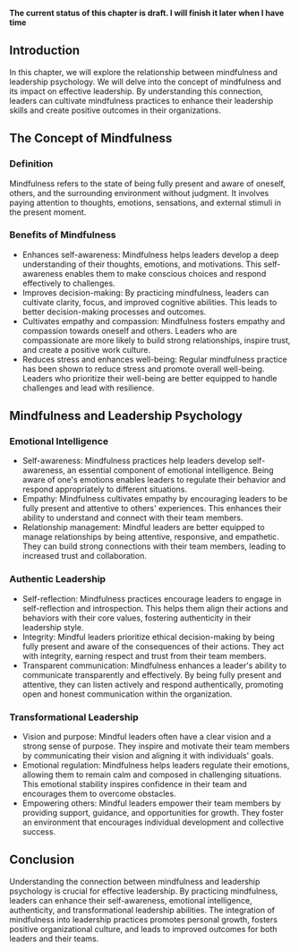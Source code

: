 **The current status of this chapter is draft. I will finish it later when I have time**

Introduction
------------

In this chapter, we will explore the relationship between mindfulness and leadership psychology. We will delve into the concept of mindfulness and its impact on effective leadership. By understanding this connection, leaders can cultivate mindfulness practices to enhance their leadership skills and create positive outcomes in their organizations.

The Concept of Mindfulness
--------------------------

### Definition

Mindfulness refers to the state of being fully present and aware of oneself, others, and the surrounding environment without judgment. It involves paying attention to thoughts, emotions, sensations, and external stimuli in the present moment.

### Benefits of Mindfulness

* Enhances self-awareness: Mindfulness helps leaders develop a deep understanding of their thoughts, emotions, and motivations. This self-awareness enables them to make conscious choices and respond effectively to challenges.
* Improves decision-making: By practicing mindfulness, leaders can cultivate clarity, focus, and improved cognitive abilities. This leads to better decision-making processes and outcomes.
* Cultivates empathy and compassion: Mindfulness fosters empathy and compassion towards oneself and others. Leaders who are compassionate are more likely to build strong relationships, inspire trust, and create a positive work culture.
* Reduces stress and enhances well-being: Regular mindfulness practice has been shown to reduce stress and promote overall well-being. Leaders who prioritize their well-being are better equipped to handle challenges and lead with resilience.

Mindfulness and Leadership Psychology
-------------------------------------

### Emotional Intelligence

* Self-awareness: Mindfulness practices help leaders develop self-awareness, an essential component of emotional intelligence. Being aware of one's emotions enables leaders to regulate their behavior and respond appropriately to different situations.
* Empathy: Mindfulness cultivates empathy by encouraging leaders to be fully present and attentive to others' experiences. This enhances their ability to understand and connect with their team members.
* Relationship management: Mindful leaders are better equipped to manage relationships by being attentive, responsive, and empathetic. They can build strong connections with their team members, leading to increased trust and collaboration.

### Authentic Leadership

* Self-reflection: Mindfulness practices encourage leaders to engage in self-reflection and introspection. This helps them align their actions and behaviors with their core values, fostering authenticity in their leadership style.
* Integrity: Mindful leaders prioritize ethical decision-making by being fully present and aware of the consequences of their actions. They act with integrity, earning respect and trust from their team members.
* Transparent communication: Mindfulness enhances a leader's ability to communicate transparently and effectively. By being fully present and attentive, they can listen actively and respond authentically, promoting open and honest communication within the organization.

### Transformational Leadership

* Vision and purpose: Mindful leaders often have a clear vision and a strong sense of purpose. They inspire and motivate their team members by communicating their vision and aligning it with individuals' goals.
* Emotional regulation: Mindfulness helps leaders regulate their emotions, allowing them to remain calm and composed in challenging situations. This emotional stability inspires confidence in their team and encourages them to overcome obstacles.
* Empowering others: Mindful leaders empower their team members by providing support, guidance, and opportunities for growth. They foster an environment that encourages individual development and collective success.

Conclusion
----------

Understanding the connection between mindfulness and leadership psychology is crucial for effective leadership. By practicing mindfulness, leaders can enhance their self-awareness, emotional intelligence, authenticity, and transformational leadership abilities. The integration of mindfulness into leadership practices promotes personal growth, fosters positive organizational culture, and leads to improved outcomes for both leaders and their teams.

